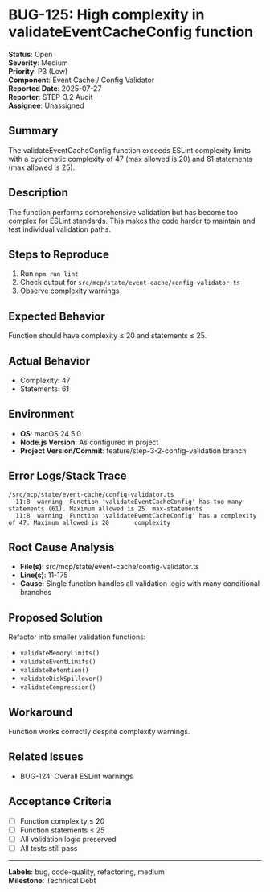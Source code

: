 # BUG-125: High complexity in validateEventCacheConfig function

**Status**: Open  
**Severity**: Medium  
**Priority**: P3 (Low)  
**Component**: Event Cache / Config Validator  
**Reported Date**: 2025-07-27  
**Reporter**: STEP-3.2 Audit  
**Assignee**: Unassigned

## Summary

The validateEventCacheConfig function exceeds ESLint complexity limits with a cyclomatic complexity of 47 (max allowed is 20) and 61 statements (max allowed is 25).

## Description

The function performs comprehensive validation but has become too complex for ESLint standards. This makes the code harder to maintain and test individual validation paths.

## Steps to Reproduce

1. Run `npm run lint`
2. Check output for `src/mcp/state/event-cache/config-validator.ts`
3. Observe complexity warnings

## Expected Behavior

Function should have complexity ≤ 20 and statements ≤ 25.

## Actual Behavior

- Complexity: 47
- Statements: 61

## Environment

- **OS**: macOS 24.5.0
- **Node.js Version**: As configured in project
- **Project Version/Commit**: feature/step-3-2-config-validation branch

## Error Logs/Stack Trace

```
/src/mcp/state/event-cache/config-validator.ts
  11:8  warning  Function 'validateEventCacheConfig' has too many statements (61). Maximum allowed is 25  max-statements
  11:8  warning  Function 'validateEventCacheConfig' has a complexity of 47. Maximum allowed is 20       complexity
```

## Root Cause Analysis

- **File(s)**: src/mcp/state/event-cache/config-validator.ts
- **Line(s)**: 11-175
- **Cause**: Single function handles all validation logic with many conditional branches

## Proposed Solution

Refactor into smaller validation functions:
- `validateMemoryLimits()`
- `validateEventLimits()`
- `validateRetention()`
- `validateDiskSpillover()`
- `validateCompression()`

## Workaround

Function works correctly despite complexity warnings.

## Related Issues

- BUG-124: Overall ESLint warnings

## Acceptance Criteria

- [ ] Function complexity ≤ 20
- [ ] Function statements ≤ 25
- [ ] All validation logic preserved
- [ ] All tests still pass

---

**Labels**: bug, code-quality, refactoring, medium  
**Milestone**: Technical Debt